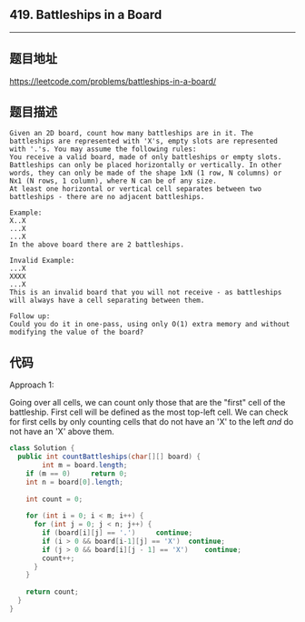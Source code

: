 ## 419. Battleships in a Board

----
## 题目地址

https://leetcode.com/problems/battleships-in-a-board/

## 题目描述
```
Given an 2D board, count how many battleships are in it. The battleships are represented with 'X's, empty slots are represented with '.'s. You may assume the following rules:
You receive a valid board, made of only battleships or empty slots.
Battleships can only be placed horizontally or vertically. In other words, they can only be made of the shape 1xN (1 row, N columns) or Nx1 (N rows, 1 column), where N can be of any size.
At least one horizontal or vertical cell separates between two battleships - there are no adjacent battleships.

Example:
X..X
...X
...X
In the above board there are 2 battleships.

Invalid Example:
...X
XXXX
...X
This is an invalid board that you will not receive - as battleships will always have a cell separating between them.

Follow up:
Could you do it in one-pass, using only O(1) extra memory and without modifying the value of the board?
```

## 代码

Approach 1:

Going over all cells, we can count only those that are the "first" cell of the battleship. First cell will be defined as the most top-left cell. We can check for first cells by only counting cells that do not have an 'X' to the left *and* do not have an 'X' above them.

```java
class Solution {
  public int countBattleships(char[][] board) {
		int m = board.length;
    if (m == 0)		return 0;
    int n = board[0].length;
    
    int count = 0;
    
    for (int i = 0; i < m; i++) {
      for (int j = 0; j < n; j++) {
        if (board[i][j] == '.')		continue;
        if (i > 0 && board[i-1][j] == 'X')	continue;
        if (j > 0 && board[i][j - 1] == 'X')	continue;
        count++;
      }
    }
    
    return count;
  }
}
```











